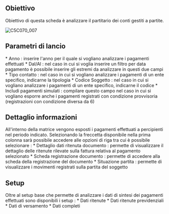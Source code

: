 ## Obiettivo

Obiettivo di questa scheda è analizzare il partitario dei conti gestiti a partite.

![C5C070_007](http://doc.smeup.com/immagini/MBDOC_SCH-C5SER_39A/C5C070_007.png)
## Parametri di lancio
 \* Anno :  inserire l'anno per il quale si vogliano analizzare i pagamenti effettuati
 \* Dal/Al :  nel caso in cui si voglia inserire un filtro per data pagamento è possibile inserire gli estremi da analizzare in questi due campi
 \* Tipo contatto :  nel caso in cui si vogliano analizzare i pagamenti di un ente specifico, indicarne la tipologia
 \* Codice Soggetto :  nel caso in cui si vogliano analizzare i pagamenti di un ente specifico, indicarne il codice
 \* Includi pagamenti simulati :  compilare questo campo nel caso in cui si vogliano esporre anche i pagamenti registrati con condizione provvisoria (registrazioni con condizione diversa da 6)

## Dettaglio informazioni

All'interno della matrice vengono esposti i pagamenti effettuati a percipienti nel periodo indicato.
Selezionando la freccetta disponibile nella prima colonna sarà possibile accedere alle opzioni di riga tra cui è possibile selezionare : 
 \* Dettaglio dati ritenuta documento :  permette di visualizzare il dettaglio delle ritenute rilevate sulla fattura relativa al pagamento selezionato
 \* Scheda registrazione documento :  permette di accedere alla scheda della registrazione del documento
 \* Situazione partita :  permette di visualizzare i movimenti registrati sulla partita del soggetto

## Setup

Oltre al setup base che permette di analizzare i dati di sintesi dei pagamenti effettuati sono disponibili i setup : 
 \* Dati ritenute
 \* Dati ritenute previdenziali
 \* Dati di versamento
 \* Dati completi



